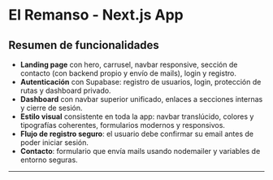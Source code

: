 # El Remanso - Next.js App

## Resumen de funcionalidades

- **Landing page** con hero, carrusel, navbar responsive, sección de contacto (con backend propio y envío de mails), login y registro.
- **Autenticación** con Supabase: registro de usuarios, login, protección de rutas y dashboard privado.
- **Dashboard** con navbar superior unificado, enlaces a secciones internas y cierre de sesión.
- **Estilo visual** consistente en toda la app: navbar translúcido, colores y tipografías coherentes, formularios modernos y responsivos.
- **Flujo de registro seguro**: el usuario debe confirmar su email antes de poder iniciar sesión.
- **Contacto**: formulario que envía mails usando nodemailer y variables de entorno seguras.

---

